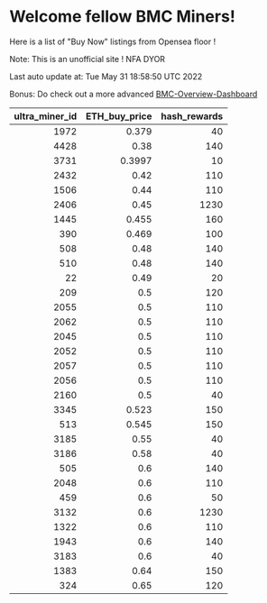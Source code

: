 # Welcome fellow BMC Miners!
Here is a list of "Buy Now" listings from Opensea floor !

Note: This is an unofficial site ! NFA DYOR

Last auto update at: Tue May 31 18:58:50 UTC 2022

Bonus: Do check out a more advanced [BMC-Overview-Dashboard](https://dune.com/defifunk/BMC-Overview-Dashboard)


|   ultra_miner_id |   ETH_buy_price |   hash_rewards |
|-----------------:|----------------:|---------------:|
|             1972 |          0.379  |             40 |
|             4428 |          0.38   |            140 |
|             3731 |          0.3997 |             10 |
|             2432 |          0.42   |            110 |
|             1506 |          0.44   |            110 |
|             2406 |          0.45   |           1230 |
|             1445 |          0.455  |            160 |
|              390 |          0.469  |            100 |
|              508 |          0.48   |            140 |
|              510 |          0.48   |            140 |
|               22 |          0.49   |             20 |
|              209 |          0.5    |            120 |
|             2055 |          0.5    |            110 |
|             2062 |          0.5    |            110 |
|             2045 |          0.5    |            110 |
|             2052 |          0.5    |            110 |
|             2057 |          0.5    |            110 |
|             2056 |          0.5    |            110 |
|             2160 |          0.5    |             40 |
|             3345 |          0.523  |            150 |
|              513 |          0.545  |            150 |
|             3185 |          0.55   |             40 |
|             3186 |          0.58   |             40 |
|              505 |          0.6    |            140 |
|             2048 |          0.6    |            110 |
|              459 |          0.6    |             50 |
|             3132 |          0.6    |           1230 |
|             1322 |          0.6    |            110 |
|             1943 |          0.6    |            140 |
|             3183 |          0.6    |             40 |
|             1383 |          0.64   |            150 |
|              324 |          0.65   |            120 |